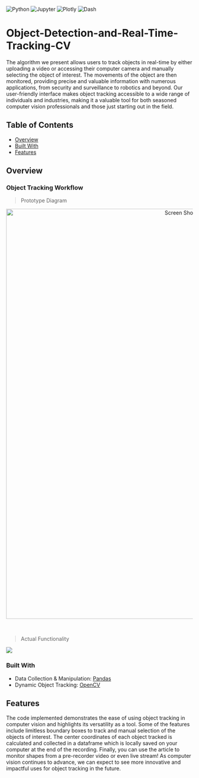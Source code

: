 <img alt="Python" src="https://img.shields.io/badge/Python%20-%2314354C.svg?style=flat-square&logo=python&logoColor=white" /> <img alt="Jupyter" src="https://img.shields.io/badge/Jupyter-F37626?style=for-the-badge&logo=jupyter&logoColor=white&style=flat" /> <img alt="Plotly" src="https://img.shields.io/badge/Plotly-3F4F75?logo=Plotly&logoColor=white&style=flat" /> <img alt="Dash" src="https://img.shields.io/badge/Dash-008DE4?logo=Dash&logoColor=white&style=flat" />

# Object-Detection-and-Real-Time-Tracking-CV

The algorithm we present allows users to track objects in real-time by either uploading a video or accessing their computer camera and manually selecting the object of interest. The movements of the object are then monitored, providing precise and valuable information with numerous applications, from security and surveillance to robotics and beyond. Our user-friendly interface makes object tracking accessible to a wide range of individuals and industries, making it a valuable tool for both seasoned computer vision professionals and those just starting out in the field.

## Table of Contents

- [Overview](#overview)
- [Built With](#built-with)
- [Features](#features)

## Overview
### Object Tracking Workflow

> Prototype Diagram
<p align="center">
<img width="1104" alt="Screen Shot 2023-02-12 at 11 23 26 PM" src="https://user-images.githubusercontent.com/70657426/218888647-9b3e7ea1-cf33-4945-a803-91ad089e0b17.png">
</p>

 <br>
 
> Actual Functionality

![](https://github.com/JosephZahar/Object-Detection-and-Real-Time-Tracking-CV/blob/main/object_detection_algo.gif)



### Built With
- Data Collection & Manipulation: [Pandas](https://pandas.pydata.org)
- Dynamic Object Tracking: [OpenCV](https://opencv.org)


## Features
The code implemented demonstrates the ease of using object tracking in computer vision and highlights its versatility as a tool. Some of the features include limitless boundary boxes to track and manual selection of the objects of interest. The center coordinates of each object tracked is calculated and collected in a dataframe which is locally saved on your computer at the end of the recording. Finally, you can use the article to monitor shapes from a pre-recorder video or even live stream! As computer vision continues to advance, we can expect to see more innovative and impactful uses for object tracking in the future. 
